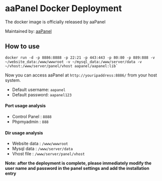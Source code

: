 # aaPanel Docker Deployment

The docker image is officially released by aaPanel

Maintained by: [aaPanel](https://www.aapanel.com)

## How to use

```shell
docker run -d -p 8886:8888 -p 22:21 -p 443:443 -p 80:80 -p 889:888 -v ~/website_data:/www/wwwroot -v ~/mysql_data:/www/server/data -v ~/vhost:/www/server/panel/vhost aapanel/aapanel:lib`
```

Now you can access aaPanel at `http://youripaddress:8886/` from your host system.

- Default username: `aapanel`
- Default password: `aapanel123`

#### Port usage analysis

- Control Panel   : `8888`
- Phpmyadmin      : `888`

#### Dir usage analysis

- Website data    : `/www/wwwroot`
- Mysql data      : `/www/server/data`
- Vhost file      : `/www/server/panel/vhost`

**Note: after the deployment is complete, please immediately modify the user name and password in the panel settings and add the installation entry**
